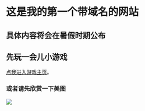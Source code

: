 # 这是我的第一个带域名的网站
## 具体内容将会在暑假时期公布

## 先玩一会儿小游戏
 [点我进入游戏主页](https://afishing.me.game.html)。

### 或者请先欣赏一下美图
![](https://github.com/afishing/afishing.github.io/blob/main/131035-1677215435a04e.jpg)


